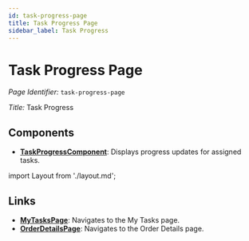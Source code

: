 ```yaml
---
id: task-progress-page
title: Task Progress Page
sidebar_label: Task Progress
---
```


# Task Progress Page

*Page Identifier:* `task-progress-page`

*Title:* Task Progress

## Components
- [**TaskProgressComponent**](/docs/components/task_progress.md): Displays progress updates for assigned tasks.

import Layout from './layout.md';

<Layout />



## Links
- [**MyTasksPage**](/docs/pages/my-tasks-page): Navigates to the My Tasks page.
- [**OrderDetailsPage**](/docs/pages/order-details-page): Navigates to the Order Details page.
